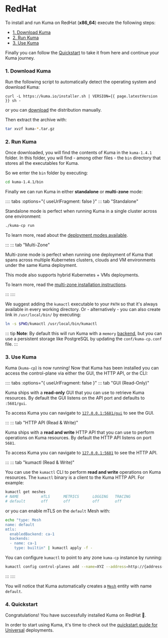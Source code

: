 ---
---
# RedHat

To install and run Kuma on RedHat (**x86_64**) execute the following steps:

* [1. Download Kuma](#_1-download-kuma)
* [2. Run Kuma](#_2-run-kuma)
* [3. Use Kuma](#_3-use-kuma)

Finally you can follow the [Quickstart](#_4-quickstart) to take it from here and continue your Kuma journey.

### 1. Download Kuma

Run the following script to automatically detect the operating system and download Kuma:

<div class="language-sh">
<pre><code>curl -L https://kuma.io/installer.sh | VERSION={{ page.latestVersion }} sh -</code></pre>
</div>

or you can [download](https://download.konghq.com/mesh-alpine/kuma-1.4.1-rhel-amd64.tar.gz) the distribution manually.

Then extract the archive with:

```sh
tar xvzf kuma-*.tar.gz
```

### 2. Run Kuma

Once downloaded, you will find the contents of Kuma in the `kuma-1.4.1` folder. In this folder, you will find - among other files - the `bin` directory that stores all the executables for Kuma. 

So we enter the `bin` folder by executing:

```sh
cd kuma-1.4.1/bin
```

Finally we can run Kuma in either **standalone** or **multi-zone** mode:

:::: tabs :options="{ useUrlFragment: false }"
::: tab "Standalone"

Standalone mode is perfect when running Kuma in a single cluster across one environment:

```sh
./kuma-cp run
```

To learn more, read about the [deployment modes available](../documentation/deployments/).

:::
::: tab "Multi-Zone"

Multi-zone mode is perfect when running one deployment of Kuma that spans across multiple Kubernetes clusters, clouds and VM environments under the same Kuma deployment. 

This mode also supports hybrid Kubernetes + VMs deployments.

To learn more, read the [multi-zone installation instructions](../documentation/deployments/).

:::
::::

We suggest adding the `kumactl` executable to your `PATH` so that it's always available in every working directory. Or - alternatively - you can also create link in `/usr/local/bin/` by executing:

```sh
ln -s $PWD/kumactl /usr/local/bin/kumactl
```

::: tip
**Note**: By default this will run Kuma with a `memory` [backend](../../documentation/backends), but you can use a persistent storage like PostgreSQL by updating the `conf/kuma-cp.conf` file.
:::

### 3. Use Kuma

Kuma (`kuma-cp`) is now running! Now that Kuma has been installed you can access the control-plane via either the GUI, the HTTP API, or the CLI:

:::: tabs :options="{ useUrlFragment: false }"
::: tab "GUI (Read-Only)"

Kuma ships with a **read-only** GUI that you can use to retrieve Kuma resources. By default the GUI listens on the API port and defaults to `:5681/gui`. 

To access Kuma you can navigate to [`127.0.0.1:5681/gui`](http://127.0.0.1:5681/gui) to see the GUI.

:::
::: tab "HTTP API (Read & Write)"

Kuma ships with a **read and write** HTTP API that you can use to perform operations on Kuma resources. By default the HTTP API listens on port `5681`.

To access Kuma you can navigate to [`127.0.0.1:5681`](http://127.0.0.1:5681) to see the HTTP API.

:::
::: tab "kumactl (Read & Write)"

You can use the `kumactl` CLI to perform **read and write** operations on Kuma resources. The `kumactl` binary is a client to the Kuma HTTP API. For example:

```sh
kumactl get meshes
# NAME          mTLS      METRICS      LOGGING   TRACING
# default       off       off          off       off
```

or you can enable mTLS on the `default` Mesh with:

```sh
echo "type: Mesh
name: default
mtls:
  enabledBackend: ca-1
  backends:
  - name: ca-1
    type: builtin" | kumactl apply -f -
```

You can configure `kumactl` to point to any zone `kuma-cp` instance by running:

```sh
kumactl config control-planes add --name=XYZ --address=http://{address-to-kuma}:5681
```
:::
::::

You will notice that Kuma automatically creates a [`Mesh`](../../policies/mesh) entity with name `default`.

### 4. Quickstart

Congratulations! You have successfully installed Kuma on RedHat 🚀. 

In order to start using Kuma, it's time to check out the [quickstart guide for Universal](../quickstart/universal/) deployments.
